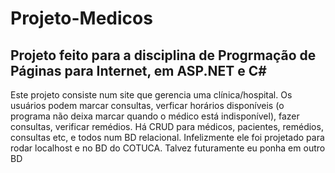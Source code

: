 # Projeto-Medicos
## Projeto feito para a disciplina de Progrmação de Páginas para Internet, em ASP.NET e C#

Este projeto consiste num site que gerencia uma clínica/hospital. 
Os usuários podem marcar consultas, verficar horários disponíveis (o programa não deixa marcar quando o médico está indisponível), fazer consultas, verificar remédios. 
Há CRUD para médicos, pacientes, remédios, consultas etc, e todos num BD relacional.
Infelizmente ele foi projetado para rodar localhost e no BD do COTUCA. Talvez futuramente eu ponha em outro BD
